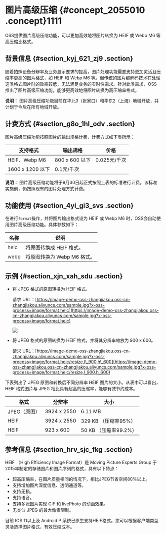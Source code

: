 # 图片高级压缩 {#concept_2055010 .concept}1111

OSS提供图片高级压缩功能，可以更加高效地将图片转换为 HEIF 或 Webp M6 等高压缩比格式。

## 背景信息 {#section_kyj_621_zj9 .section}

随着拍照设备分辨率及业务显示要求的提高，图片处理功能需要支持更加灵活且压缩率更高的图片格式，如 HEIF 和 Webp M6 等。但传统的图片编解码技术在处理这类格式图片时的效率较低，无法满足业务的实时性需求。针对此类需求，OSS 推出了图片高级压缩功能，能够更高效地将图片转换为高压缩率格式。

**说明：** 图片高级压缩功能目前在华北3（张家口）和华东2（上海）地域开放，并计划于今后在所有地域开放。

## 计费方式 {#section_g8o_1hl_odv .section}

图片高级压缩功能按照图片的输出规格计费，计费方式如下表所示：

|支持格式|输出规格|价格|
|----|----|--|
|HEIF、Webp M6|800 x 600 以下|0.025元/千次|
|1600 x 1200 以下|0.1元/千次|

**说明：** 图片高级压缩功能将于9月30日起正式按照上表的标准进行计费。该标准实施前，仍按照现有的图片处理方式计费。

## 功能使用 {#section_4yi_gi3_svs .section}

在进行`format`操作，并将图片输出格式设为 HEIF 或 Webp M6 时，OSS会自动使用图片高级压缩功能。具体参数如下：

|名称|说明|
|--|--|
|heic|将原图转换成 HEIF 格式。|
|webp|将原图转换为 Webp M6 格式。|

## 示例 {#section_xjn_xah_sdu .section}

-   将 JPEG 格式的原图转换为 HEIF 格式。

    请求 URL：[https://image-demo-oss-zhangjiakou.oss-cn-zhangjiakou.aliyuncs.com/sample.jpg?x-oss-process=image/format,heic](https://image-demo-oss-zhangjiakou.oss-cn-zhangjiakou.aliyuncs.com/sample.jpg?x-oss-process=image/format,heic)

    ![](http://static-aliyun-doc.oss-cn-hangzhou.aliyuncs.com/assets/img/1631218/156774753759384_zh-CN.jpg)

-   将 JPEG 格式的原图转换为 HEIF 格式，并将其分辨率缩放为 900 x 600。

    请求 URL：[https://image-demo-oss-zhangjiakou.oss-cn-zhangjiakou.aliyuncs.com/sample.jpg?x-oss-process=image/format,heic/resize,l\_900,h\_600](https://image-demo-oss-zhangjiakou.oss-cn-zhangjiakou.aliyuncs.com/sample.jpg?x-oss-process=image/format,heic/resize,l_900,h_600)


下表列出了 JPEG 原图和转换后不同分辨率 HEIF 图片的大小。从表中可以看出，HEIF 格式图片与 JPEG 相比具有超高的压缩率，能够有效节约成本。

|格式|分辨率|大小|
|--|---|--|
|JPEG（原图）|3924 x 2550|6.11 MB|
|HEIF|3924 x 2550|329 KB （压缩率95%）|
|HEIF|923 x 600|50 KB （压缩率99.2%）|

## 参考信息 {#section_hrv_sjc_fkg .section}

HEIF （High Efficiency Image Format）是 Moving Picture Experts Group 于2015年制定的存储图片和图片序列的格式，具有以下特点：

-   超高压缩率，在图片质量相同的情况下，相比JPEG节省空间80%以上。
-   支持增加图片深度信息、透明通道等。
-   支持无损。
-   支持语音。
-   支持多张图片实现 GIF 和 livePhoto 的动画效果。
-   无类似 JPEG 的最大像素限制。

目前 IOS 11以上及 Android P 系统已原生支持HEIF格式。您可以根据客户端类型灵活选择图片格式，有效压缩成本。

